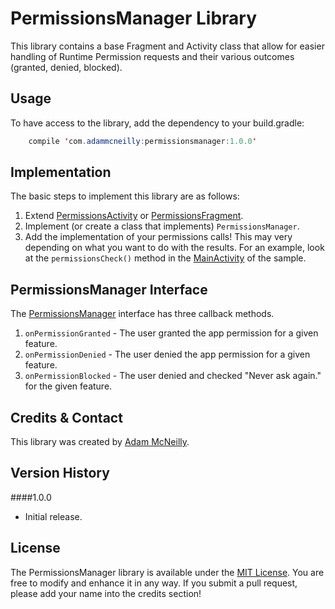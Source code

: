 PermissionsManager Library
=============

This library contains a base Fragment and Activity class that allow for easier handling of Runtime Permission requests and their various outcomes (granted, denied, blocked).

Usage
-----

To have access to the library, add the dependency to your build.gradle:

```java
	compile 'com.adammcneilly:permissionsmanager:1.0.0'
```

Implementation
--------------

The basic steps to implement this library are as follows:

1. Extend [PermissionsActivity](lib/src/main/java/com/adammcneilly/permissionsmanager/PermissionsActivity.kt) or [PermissionsFragment](lib/src/main/java/com/adammcneilly/permissionsmanager/PermissionsFragment.kt).
2. Implement (or create a class that implements) `PermissionsManager`.
3. Add the implementation of your permissions calls! This may very depending on what you want to do with the results. For an example, look at the `permissionsCheck()` method in the [MainActivity](app/src/main/java/com/adammcneilly/permissionsmanager/sample/MainActivity.java) of the sample.

PermissionsManager Interface
----------------------------

The [PermissionsManager](lib/src/main/java/com/adammcneilly/permissionsmanager/PermissionsManager.kt) interface has three callback methods.

1. `onPermissionGranted` - The user granted the app permission for a given feature.
2. `onPermissionDenied` - The user denied the app permission for a given feature.
3. `onPermissionBlocked` - The user denied and checked "Never ask again." for the given feature.

Credits & Contact
-----------------

This library was created by [Adam McNeilly](http://adammcneilly.com).

Version History
---------------

####1.0.0
 - Initial release.

License
-------

The PermissionsManager library is available under the [MIT License](https://opensource.org/licenses/MIT). You are free to modify and enhance it in any way. If you submit a pull request, please add your name into the credits section!

